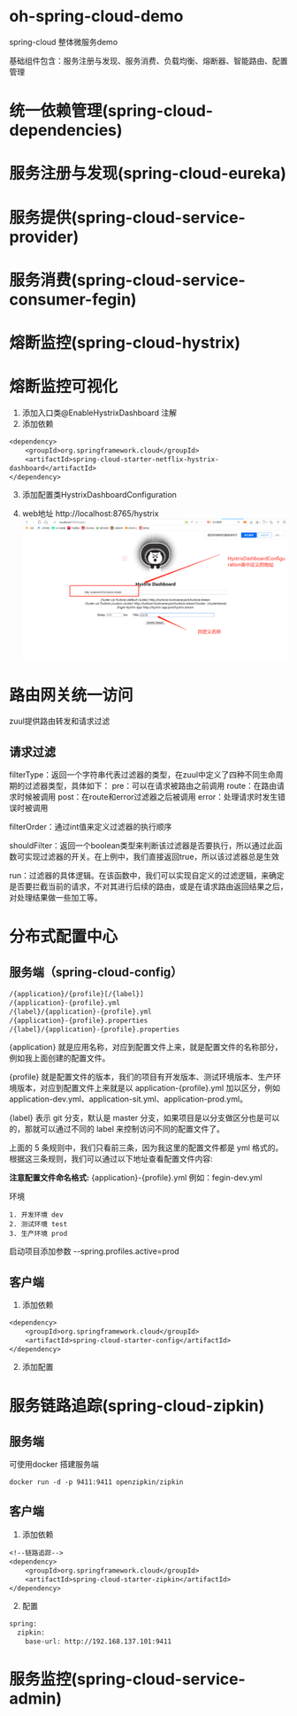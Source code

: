 # oh-spring-cloud-demo
spring-cloud 整体微服务demo

基础组件包含：服务注册与发现、服务消费、负载均衡、熔断器、智能路由、配置管理


# 统一依赖管理(spring-cloud-dependencies)
# 服务注册与发现(spring-cloud-eureka)
# 服务提供(spring-cloud-service-provider)
# 服务消费(spring-cloud-service-consumer-fegin)
# 熔断监控(spring-cloud-hystrix)
# 熔断监控可视化

1. 添加入口类@EnableHystrixDashboard 注解
2. 添加依赖
```$xslt
<dependency>
    <groupId>org.springframework.cloud</groupId>
    <artifactId>spring-cloud-starter-netflix-hystrix-dashboard</artifactId>
</dependency>
```
3. 添加配置类HystrixDashboardConfiguration

4. web地址 http://localhost:8765/hystrix
![image](docs/images/hystrix_dashboard.png)

# 路由网关统一访问

zuul提供路由转发和请求过滤

## 请求过滤

filterType：返回一个字符串代表过滤器的类型，在zuul中定义了四种不同生命周期的过滤器类型，具体如下：
pre：可以在请求被路由之前调用
route：在路由请求时候被调用
post：在route和error过滤器之后被调用
error：处理请求时发生错误时被调用

filterOrder：通过int值来定义过滤器的执行顺序

shouldFilter：返回一个boolean类型来判断该过滤器是否要执行，所以通过此函数可实现过滤器的开关。在上例中，我们直接返回true，所以该过滤器总是生效

run：过滤器的具体逻辑。在该函数中，我们可以实现自定义的过滤逻辑，来确定是否要拦截当前的请求，不对其进行后续的路由，或是在请求路由返回结果之后，对处理结果做一些加工等。

# 分布式配置中心
## 服务端（spring-cloud-config）

```$xslt
/{application}/{profile}[/{label}]
/{application}-{profile}.yml
/{label}/{application}-{profile}.yml
/{application}-{profile}.properties
/{label}/{application}-{profile}.properties
```

{application} 就是应用名称，对应到配置文件上来，就是配置文件的名称部分，例如我上面创建的配置文件。

{profile} 就是配置文件的版本，我们的项目有开发版本、测试环境版本、生产环境版本，对应到配置文件上来就是以 application-{profile}.yml 加以区分，例如application-dev.yml、application-sit.yml、application-prod.yml。

{label} 表示 git 分支，默认是 master 分支，如果项目是以分支做区分也是可以的，那就可以通过不同的 label 来控制访问不同的配置文件了。

上面的 5 条规则中，我们只看前三条，因为我这里的配置文件都是 yml 格式的。根据这三条规则，我们可以通过以下地址查看配置文件内容:

**注意配置文件命名格式:**
{application}-{profile}.yml
例如：fegin-dev.yml



环境

    1. 开发环境 dev
    2. 测试环境 test
    3. 生产环境 prod

启动项目添加参数  --spring.profiles.active=prod

## 客户端

1. 添加依赖

```$xslt
<dependency>
    <groupId>org.springframework.cloud</groupId>
    <artifactId>spring-cloud-starter-config</artifactId>
</dependency>
```

2. 添加配置


# 服务链路追踪(spring-cloud-zipkin)
## 服务端
可使用docker 搭建服务端
```$xslt
docker run -d -p 9411:9411 openzipkin/zipkin
```

## 客户端

1. 添加依赖

```$xslt
<!--链路追踪-->
<dependency>
    <groupId>org.springframework.cloud</groupId>
    <artifactId>spring-cloud-starter-zipkin</artifactId>
</dependency>
```
2. 配置
```$xslt
spring:
  zipkin:
    base-url: http://192.168.137.101:9411
```


# 服务监控(spring-cloud-service-admin)


